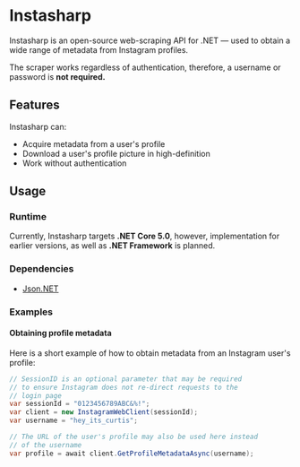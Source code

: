 # Instasharp
Instasharp is an open-source web-scraping API for .NET — used to obtain a wide range of metadata from Instagram profiles.

The scraper works regardless of authentication, therefore, a username or password is **not required.**

## Features
Instasharp can:
- Acquire metadata from a user's profile
- Download a user's profile picture in high-definition
- Work without authentication

## Usage
### Runtime
Currently, Instasharp targets **.NET Core 5.0**, however, implementation for earlier versions, as well as **.NET Framework** is planned.

### Dependencies
- [Json.NET](https://github.com/JamesNK/Newtonsoft.Json)

### Examples
#### Obtaining profile metadata
Here is a short example of how to obtain metadata from an Instagram user's profile:

```C#
// SessionID is an optional parameter that may be required
// to ensure Instagram does not re-direct requests to the
// login page
var sessionId = "0123456789ABC&%!";
var client = new InstagramWebClient(sessionId);
var username = "hey_its_curtis";

// The URL of the user's profile may also be used here instead
// of the username
var profile = await client.GetProfileMetadataAsync(username);
```
